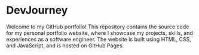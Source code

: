 # DevJourney
Welcome to my GitHub portfolio! This repository contains the source code for my personal portfolio website, where I showcase my projects, skills, and experiences as a software engineer. The website is built using HTML, CSS, and JavaScript, and is hosted on GitHub Pages.
